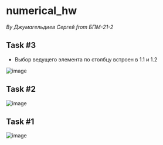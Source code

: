 # numerical_hw
*By Джумагельдиев Сергей from БПМ-21-2*

## Task #3
- Выбор ведущего элемента по столбцу встроен в 1.1 и 1.2

![image](https://github.com/SERGEYDJUM/numerical_hw/assets/39106181/5cd231bc-d7c0-4c6a-a744-9666f0986170)

## Task #2
![image](https://github.com/SERGEYDJUM/numerical_hw/assets/39106181/791e0205-b7bf-40a7-9eca-0ca78920d96e)

## Task #1
![image](https://github.com/SERGEYDJUM/numerical_hw/assets/39106181/b0b1b253-147c-47c5-bad2-c31798b16ee7)
